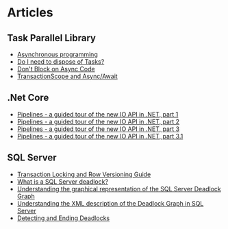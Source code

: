 # Articles

## Task Parallel Library
* [Asynchronous programming](https://docs.microsoft.com/en-us/dotnet/csharp/async)
* [Do I need to dispose of Tasks?](https://blogs.msdn.microsoft.com/pfxteam/2012/03/25/do-i-need-to-dispose-of-tasks/)
* [Don't Block on Async Code](https://blog.stephencleary.com/2012/07/dont-block-on-async-code.html)
* [TransactionScope and Async/Await](https://particular.net/blog/transactionscope-and-async-await-be-one-with-the-flow)

## .Net Core
* [Pipelines - a guided tour of the new IO API in .NET, part 1](https://blog.marcgravell.com/2018/07/pipe-dreams-part-1.html)
* [Pipelines - a guided tour of the new IO API in .NET, part 2](https://blog.marcgravell.com/2018/07/pipe-dreams-part-2.html)
* [Pipelines - a guided tour of the new IO API in .NET, part 3](https://blog.marcgravell.com/2018/07/pipe-dreams-part-3.html)
* [Pipelines - a guided tour of the new IO API in .NET, part 3.1](https://blog.marcgravell.com/2018/07/pipe-dreams-part-31.html)

## SQL Server
* [Transaction Locking and Row Versioning Guide](https://technet.microsoft.com/en-us/library/jj856598(v=sql.110).aspx)
* [What is a SQL Server deadlock?](https://www.sqlshack.com/what-is-a-sql-server-deadlock/)
* [Understanding the graphical representation of the SQL Server Deadlock Graph](https://www.sqlshack.com/understanding-graphical-representation-sql-server-deadlock-graph/)
* [Understanding the XML description of the Deadlock Graph in SQL Server](https://www.sqlshack.com/understanding-the-xml-description-of-the-deadlock-graph-in-sql-server/)
* [Detecting and Ending Deadlocks](https://docs.microsoft.com/en-us/previous-versions/sql/sql-server-2008-r2/ms178104(v=sql.105))
